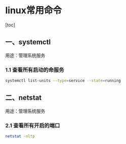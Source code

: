 # linux常用命令

[toc]

## 一、systemctl

用途：管理系统服务

### 1.1 查看所有启动的命服务

```bash
systemctl list-units --type=service --state=running
```

## 二、netstat

用途：管理系统服务

### 2.1 查看所有开启的端口

```bash
netstat -nltp
```
